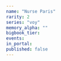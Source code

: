 ```yaml
---
name: "Nurse Paris"
rarity: 2
series: "voy"
memory_alpha: ""
bigbook_tier:
events:
in_portal:
published: false
---
```

